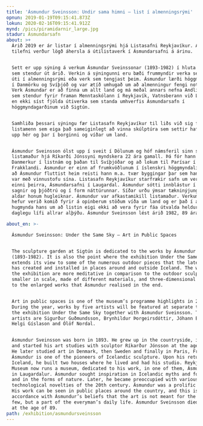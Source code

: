 ```yaml
---
title: 'Ásmundur Sveinsson: Undir sama himni – list í almenningsrými'
opnun: 2019-01-19T09:15:41.873Z
lokun: 2020-02-16T09:15:41.912Z
mynd: /pics/piramidarnir_large.jpg
stadur: Ásmundarsafn
about: >+
  Árið 2019 er ár listar í almenningsrými hjá Listasafni Reykjavíkur. Af því
  tilefni verður lögð áhersla á útilistaverk í Ásmundarsafni á árinu.


  Sett er upp sýning á verkum Ásmundar Sveinssonar (1893-1982) í hluta safnsins
  sem stendur út árið. Verkin á sýningunni eru bæði frummyndir verka sem standa
  úti í almenningsrými eða verk sem tengjast þeim. Ásmundur lærði höggmyndalist
  í Danmörku og Svíþjóð og var ætíð umhugað um að almenningur fengi notið lista.
  Verk Ásmundar er að finna um allt land og má meðal annars nefna Andlit sólar
  sem stendur fyrir framan Menntaskólann í Reykjavík, Vatnsberann við Lækjargötu
  en ekki síst fjölda útiverka sem standa umhverfis Ásmundarsafn í
  höggmyndagarðinum við Sigtún.


  Samhliða þessari sýningu fær Listasafn Reykjavíkur til liðs við sig fimm ólíka
  listamenn sem eiga það sameiginlegt að vinna skúlptúra sem settir hafa verið
  upp hér og þar í borginni og víðar um land. 


  Ásmundur Sveinsson ólst upp í sveit í Dölunum og hóf námsferil sinn sem
  listamaður hjá Ríkarði Jónssyni myndskera 22 ára gamall. Þá fór hann til
  Danmerkur í listnám og þaðan til Svíþjóðar og að lokum til Parísar í
  Frakklandi. Ásmundur er einn af frumkvöðlunum í íslenskri höggmyndalist. Eftir
  að Ásmundur fluttist heim reisti hann m.a. tvær byggingar þar sem hann bjó og
  var með vinnustofu sína. Listasafn Reykjavíkur starfrækir safn um verk hans í
  einni þeirra, Ásmundarsafni í Laugardal. Ásmundur sótti innblástur í íslenskar
  sagnir og þjóðtrú og í form náttúrunnar. Síðar urðu ýmsar tækninýjungar 20.
  aldar honum hugleiknar. Ásmundur var afkastamikill listamaður. Verkum hans
  hefur verið komið fyrir á opinberum stöðum víða um land og er það í anda
  hugmynda hans um að listin eigi ekki að vera fyrir fáa útvalda heldur hluti af
  daglegu lífi allrar alþýðu. Ásmundur Sveinsson lést árið 1982, 89 ára gamall.

about_en: >-

  Ásmundur Sveinsson: Under the Same Sky – Art in Public Spaces


  The sculpture garden at Sigtún is dedicated to the works by Ásmundur Sveinsson
  (1893-1982). It is also the point where the exhibition Under the Same Sky
  extends its view to some of the numerous outdoor pieces that the late sculptor
  has created and installed in places around and outside Iceland. The works in
  the exhibition are more meditative in comparison to the outdoor sculptures:
  smaller in scale, made of different materials, and three-dimensional studies
  to the enlarged works that Ásmundur realised in the end.


  Art in public spaces is one of the museum’s programme highlights in 2019.
  During the year, works by five artists will be featured at separate times in
  the exhibition Under the Same Sky together with Ásmundur Sveinsson. These
  artists are Sigurður Guðmundsson, Brynhildur Þorgeirsdóttir, Jóhann Eyfells,
  Helgi Gíslason and Ólöf Nordal.


  Ásmundur Sveinsson was born in 1893. He grew up in the countryside, in Dalir,
  and started his art studies with sculptor Ríkarður Jónsson at the age of 22.
  He later studied art in Denmark, then Sweden and finally in Paris, France.
  Ásmundur is one of the pioneers of Icelandic sculpture. Upon his return to
  Iceland, he built two houses where he lived and had his studio. Reykjavík Art
  Museum now runs a museum, dedicated to his work, in one of them, Ásmundarsafn
  in Laugardalur. Ásmundur sought inspiration in Icelandic myths and folktales,
  and in the forms of nature. Later, he became preoccupied with various
  technological novelties of the 20th century. Ásmundur was a prolific artist.
  His work can be seen in public places around the country, and this is in
  accordance with Ásmundur’s beliefs that the art is not meant for the chosen
  few, but a part of the everyman’s daily life. Ásmundur Sveinsson died in 1982,
  at the age of 89.
path: /exhibition/asmundursveinsson
---
```


